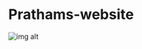 # Prathams-website
![img alt](<img width="3000" height="2000" alt="image" src="https://github.com/user-attachments/assets/f8cb5d75-c307-4566-a1d1-037915b50d35" />)
